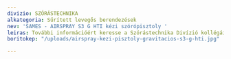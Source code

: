 ```yaml
---
divizio: SZÓRÁSTECHNIKA
alkategoria: Sűrített levegős berendezések
nev: 'SAMES - AIRSPRAY S3 G HTI kézi szórópisztoly '
leiras: További információért keresse a Szórástechnika Divízió kollégáit
boritokep: "/uploads/airspray-kezi-pisztoly-gravitacios-s3-g-hti.jpg"

---
```

